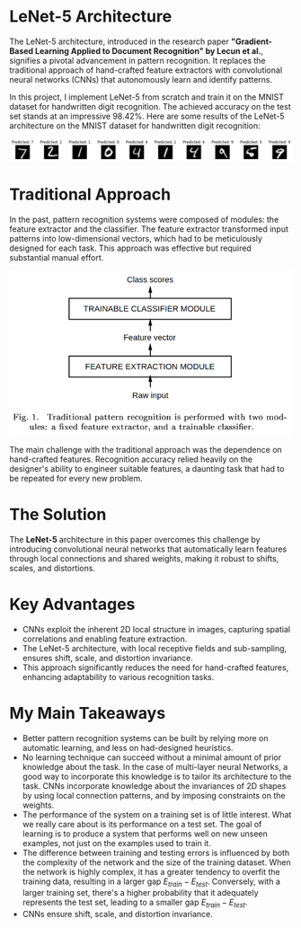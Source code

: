 # LeNet-5 Architecture

The LeNet-5 architecture, introduced in the research paper **"Gradient-Based Learning Applied to Document Recognition" by Lecun et al.**, signifies a pivotal advancement in pattern recognition. It replaces the traditional approach of hand-crafted feature extractors with convolutional neural networks (CNNs) that autonomously learn and identify patterns.

In this project, I implement LeNet-5 from scratch and train it on the MNIST dataset for handwritten digit recognition.
The achieved accuracy on the test set stands at an impressive 98.42%.
Here are some results of the LeNet-5 architecture on the MNIST dataset for handwritten digit recognition:
<div align="center">
<img src="./outputs/predictions.png" width="1150"/>
</div>


# **Traditional Approach**
In the past, pattern recognition systems were composed of modules: the feature extractor and the classifier. The feature extractor transformed input patterns into low-dimensional vectors, which had to be meticulously designed for each task. This approach was effective but required substantial manual effort.

<div align="center">
<img src="./resources/traditional_approach.png" width="600">
</div>

The main challenge with the traditional approach was the dependence on hand-crafted features. Recognition accuracy relied heavily on the designer's ability to engineer suitable features, a daunting task that had to be repeated for every new problem.

# **The Solution**
The **LeNet-5** architecture in this paper overcomes this challenge by introducing convolutional neural networks that automatically learn features through local connections and shared weights, making it robust to shifts, scales, and distortions.


# **Key Advantages**
- CNNs exploit the inherent 2D local structure in images, capturing spatial correlations and enabling feature extraction.
- The LeNet-5 architecture, with local receptive fields and sub-sampling, ensures shift, scale, and distortion invariance.
- This approach significantly reduces the need for hand-crafted features, enhancing adaptability to various recognition tasks.

# **My Main Takeaways**
* Better pattern recognition systems can be built by relying more on automatic learning, and less on had-designed heuristics.
* No learning technique can succeed without a minimal amount of prior knowledge about the task. In the case of multi-layer neural Networks, a good way to incorporate this knowledge is to tailor its architecture to the task. CNNs incorporate knowledge about the invariances of 2D shapes by using local connection patterns, and by imposing constraints on the weights.
* The performance of the system on a training set is of little interest. What we really care about is its performance on a test set. The goal of learning is to produce a system that performs well on new unseen examples, not just on the examples used to train it.
* The difference between training and testing errors is influenced by both the complexity of the network and the size of the training dataset. When the network is highly complex, it has a greater tendency to overfit the training data, resulting in a larger gap $E_{train} - E_{test}$. Conversely, with a larger training set, there's a higher probability that it adequately represents the test set, leading to a smaller gap $E_{train} - E_{test}$.
* CNNs ensure shift, scale, and distortion invariance.